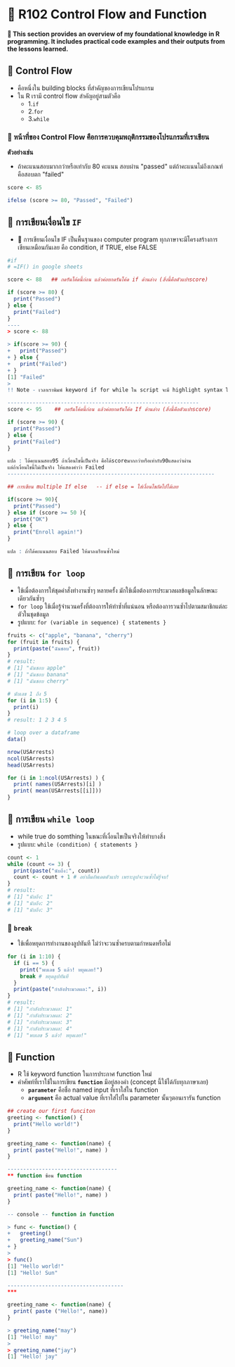 # 🌻 R102 Control Flow and Function
**📝 This section provides an overview of my foundational knowledge in R programming. It includes practical code examples and their outputs from the lessons learned.**
## 🍁 Control Flow 
- คือหนึ่งใน building blocks ที่สำคัญของการเขียนโปรแกรม
- ใน R เรามี control flow สำคัญอยู่สามตัวคือ
  - 1.`if`
  - 2.`for`
  - 3.`while`
### 🌵 หน้าที่ของ Control Flow คือการควบคุมพฤติกรรมของโปรแกรมที่เราเขียน 
**ตัวอย่างเช่น**
- ถ้าคะแนนสอบมากกว่าหรือเท่ากับ 80 คะแนน สอบผ่าน "passed" แต่ถ้าคะแนนไม่ถึงเกณฑ์คือสอบตก "failed"
```r
score <- 85

ifelse (score >= 80, "Passed", "Failed")
```
## 🍁 การเขียนเงื่อนไข `IF`
- 🌵 การเขียนเงื่อนไข IF เป็นพื้นฐานของ computer program ทุกภาษาจะมีโครงสร้างการเขียนเหมือนกันเลย คือ condition, if TRUE, else FALSE
```r
#if 
# =IF() in google sheets

score <- 88   ## กดรันโค้ดนี้ก่อน แล้วค่อยกดรันโค้ด if ด้านล่าง (สิ่งนี้คือตัวแปรscore)

if (score >= 80) {
  print("Passed")
} else {
  print("Failed")
}
----
> score <- 88 

> if(score >= 90) {
+   print("Passed")
+ } else {
+   print("Failed")
+ }
[1] "Failed"
> 
!! Note - เวลาเราพิมพ์ keyword if for while ใน script จะมี highlight syntax ให้เราด้วย

-------------------------------------------------------------
score <- 95    ## กดรันโค้ดนี้ก่อน แล้วค่อยกดรันโค้ด If ด้านล่าง (สิ่งนี้คือตัวแปรscore)

if (score >= 90) {
  print("Passed")
} else {
  print("Failed")
}

แปล : ได้คะแนนสอบ95 ถ้าเงื่อนไขนี้เป็นจริง คือได้scoreมากกว่าหรือเท่ากับ90แสดงว่าผ่าน
แต่ถ้าเงื่อนไขนี้ไม่เป็นจริง ให้แสดงคำว่า Failed 
------------------------------------------------------------------

## การเขียน multiple If else   -- if else = ใส่เงื่อนไขถัดไปได้เลย

if(score >= 90){
  print("Passed")
} else if (score >= 50 ){
  print("OK")
} else {
  print("Enroll again!")
}

แปล : ถ้าได้คะแนนสอบ Failed ให้มาลงเรียนซ้ำใหม่  

```

## 🍁 การเขียน `for loop`
- ใช้เมื่อต้องการให้ชุดคำสั่งทำงานซ้ำๆ หลายครั้ง มักใช้เมื่อต้องการประมวลผลข้อมูลในลักษณะเดียวกันซ้ำๆ
- `for loop` ใช้เมื่อรู้จำนวนครั้งที่ต้องการให้ทำซ้ำที่แน่นอน หรือต้องการวนซ้ำไปตามสมาชิกแต่ละตัวในชุดข้อมูล
- รูปแบบ: `for (variable in sequence) { statements }`
```r
fruits <- c("apple", "banana", "cherry")
for (fruit in fruits) {
  print(paste("ฉันชอบ", fruit))
}
# result:
# [1] "ฉันชอบ apple"
# [1] "ฉันชอบ banana"
# [1] "ฉันชอบ cherry"
```
```r
# นับเลข 1 ถึง 5
for (i in 1:5) {
  print(i)
}
# result: 1 2 3 4 5
```
```r
# loop over a dataframe
data()

nrow(USArrests)
ncol(USArrests)
head(USArrests)

for (i in 1:ncol(USArrests) ) {
  print( names(USArrests)[i] )
  print( mean(USArrests[[i]]))
}

```
## 🍁 การเขียน `while loop`
- while true do somthing ในขณะที่เงื่อนไขเป็นจริงให้ทำบางสิ่ง
- รูปแบบ: `while (condition) { statements }`
```r
count <- 1
while (count <= 3) {
  print(paste("นับถึง:", count))
  count <- count + 1 # อย่าลืมอัพเดตตัวแปร เพราะลูปจะวนซ้ำไม่รู้จบ!
}
# result:
# [1] "นับถึง: 1"
# [1] "นับถึง: 2"
# [1] "นับถึง: 3"
```
###  🌻 `break`
- ใช้เพื่อหยุดการทำงานของลูปทันที ไม่ว่าจะวนซ้ำครบตามกำหนดหรือไม่
```r
for (i in 1:10) {
  if (i == 5) {
    print("พบเลข 5 แล้ว! หยุดเลย!")
    break # หยุดลูปทันที
  }
  print(paste("กำลังประมวลผล:", i))
}
# result:
# [1] "กำลังประมวลผล: 1"
# [1] "กำลังประมวลผล: 2"
# [1] "กำลังประมวลผล: 3"
# [1] "กำลังประมวลผล: 4"
# [1] "พบเลข 5 แล้ว! หยุดเลย!"
```
## 🍁 Function
- R ใช้ keyword function ในการประกาศ function ใหม่
- คำศัพท์ที่เราใช้ในการเขียน **`function`** มีอยู่สองคำ (concept นี้ใช้ได้กับทุกภาษาเลย)
  - **`parameter`** คือชื่อ named input ที่เราใส่ใน function
  - **`argument`** คือ actual value ที่เราใส่ไปใน parameter นั้นๆตอนเรารัน function
```r
## create our first funciton
greeting <- function() {
  print("Hello world!")
}

greeting_name <- function(name) {
  print( paste("Hello!", name) )
}

-----------------------------------
** function ซ้อน function 

greeting_name <- function(name) {   
  print( paste("Hello!", name) )
}

-- console -- function in function 

> func <- function() {
+   greeting()
+   greeting_name("Sun")
+ }
> 
> func()
[1] "Hello world!"
[1] "Hello! Sun"

-------------------------------------
***

greeting_name <- function(name) {
  print( paste ("Hello!", name))
}

> greeting_name("may")
[1] "Hello! may"
> 
> greeting_name("jay")
[1] "Hello! jay"
```
